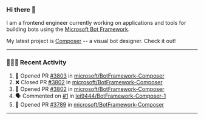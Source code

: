 ### Hi there 👋

I am a frontend engineer currently working on applications and tools for building bots using the [Microsoft Bot Framework](https://dev.botframework.com/).

My latest project is [Composer](https://github.com/microsoft/BotFramework-Composer) -- a visual bot designer. Check it out!

---

### 👨🏻‍💻 Recent Activity

<!--START_SECTION:activity-->
1. 💪 Opened PR [#3803](https://github.com//microsoft/BotFramework-Composer/pull/3803) in [microsoft/BotFramework-Composer](https://github.com//microsoft/BotFramework-Composer)
2. ❌ Closed PR [#3802](https://github.com//microsoft/BotFramework-Composer/pull/3802) in [microsoft/BotFramework-Composer](https://github.com//microsoft/BotFramework-Composer)
3. 💪 Opened PR [#3802](https://github.com//microsoft/BotFramework-Composer/pull/3802) in [microsoft/BotFramework-Composer](https://github.com//microsoft/BotFramework-Composer)
4. 🗣 Commented on [#1](https://github.com//lei9444/BotFramework-Composer-1/issues/1) in [lei9444/BotFramework-Composer-1](https://github.com//lei9444/BotFramework-Composer-1)
5. 💪 Opened PR [#3789](https://github.com//microsoft/BotFramework-Composer/pull/3789) in [microsoft/BotFramework-Composer](https://github.com//microsoft/BotFramework-Composer)
<!--END_SECTION:activity-->

---

<!--
**a-b-r-o-w-n/a-b-r-o-w-n** is a ✨ _special_ ✨ repository because its `README.md` (this file) appears on your GitHub profile.

Here are some ideas to get you started:

- 🔭 I’m currently working on ...
- 🌱 I’m currently learning ...
- 👯 I’m looking to collaborate on ...
- 🤔 I’m looking for help with ...
- 💬 Ask me about ...
- 📫 How to reach me: ...
- 😄 Pronouns: ...
- ⚡ Fun fact: ...
-->

